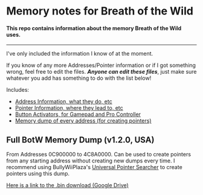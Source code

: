# Memory notes for Breath of the Wild
#### This repo contains information about the memory Breath of the Wild uses.
---

I've only included the information I know of at the moment.

If you know of any more Addresses/Pointer information or if I got something wrong, feel free to edit the files.
_**Anyone can edit these files**_, just make sure whatever you add has something to do with the list below!

Includes:

* [Address Information, what they do, etc](https://github.com/Megabyte918/BotW-Memory-Notes/blob/master/ADDRESSES.md)
* [Pointer Information, where they lead to, etc](https://github.com/Megabyte918/BotW-Memory-Notes/blob/master/POINTERS.md)
* [Button Activators, for Gamepad and Pro Controller](https://github.com/Megabyte918/BotW-Memory-Notes/blob/master/ACTIVATORS.md)
* [Memory dump of every address (for creating pointers)](#full-botw-memory-dump-v120-usa)

## Full BotW Memory Dump (v1.2.0, USA)
From Addresses 0C900000 to 4C8A0000. Can be used to create pointers from any starting address without creating new dumps every time.
I recommend using BullyWiiPlaza's [Universal Pointer Searcher](https://github.com/BullyWiiPlaza/Universal-Pointer-Searcher) to create pointers using this dump.

[Here is a link to the .bin download (Google Drive)](https://drive.google.com/file/d/0B_zcN8fQAOWxdUhxR25lTnlqZUU/)

